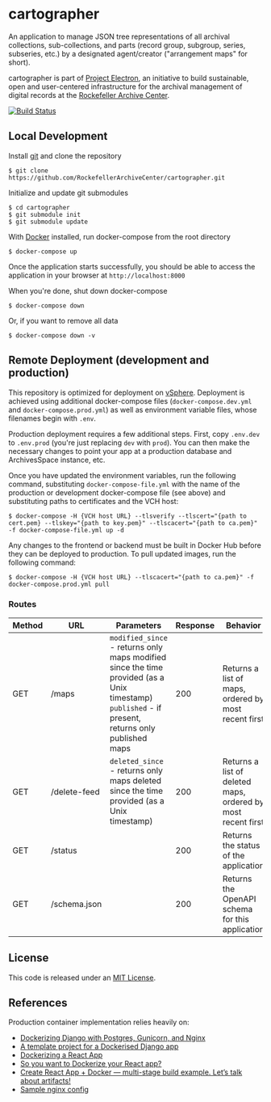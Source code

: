 # cartographer

An application to manage JSON tree representations of all archival collections, sub-collections, and parts (record group, subgroup, series, subseries, etc.) by a designated agent/creator ("arrangement maps" for short).

cartographer is part of [Project Electron](https://github.com/RockefellerArchiveCenter/project_electron), an initiative to build sustainable, open and user-centered infrastructure for the archival management of digital records at the [Rockefeller Archive Center](http://rockarch.org/).

[![Build Status](https://travis-ci.org/RockefellerArchiveCenter/cartographer.svg?branch=master)](https://travis-ci.org/RockefellerArchiveCenter/cartographer)

## Local Development

Install [git](https://git-scm.com/) and clone the repository

    $ git clone https://github.com/RockefellerArchiveCenter/cartographer.git

Initialize and update git submodules

    $ cd cartographer
    $ git submodule init
    $ git submodule update

With [Docker](https://store.docker.com/search?type=edition&offering=community) installed, run docker-compose from the root directory

    $ docker-compose up

Once the application starts successfully, you should be able to access the application in your browser at `http://localhost:8000`

When you're done, shut down docker-compose

    $ docker-compose down

Or, if you want to remove all data

    $ docker-compose down -v


## Remote Deployment (development and production)

This repository is optimized for deployment on [vSphere](https://docs.vmware.com/en/VMware-vSphere/index.html). Deployment is achieved using additional docker-compose files (`docker-compose.dev.yml` and `docker-compose.prod.yml`) as well as environment variable files, whose filenames begin with `.env`.

Production deployment requires a few additional steps. First, copy `.env.dev` to `.env.prod` (you're just replacing `dev` with `prod`). You can then make the necessary changes to point your app at a production database and ArchivesSpace instance, etc.

Once you have updated the environment variables, run the following command, substituting `docker-compose-file.yml` with the name of the production or development docker-compose file (see above) and substituting paths to certificates and the VCH host:

    $ docker-compose -H {VCH host URL} --tlsverify --tlscert="{path to cert.pem} --tlskey="{path to key.pem}" --tlscacert="{path to ca.pem}" -f docker-compose-file.yml up -d

Any changes to the frontend or backend must be built in Docker Hub before they can be deployed to production. To pull updated images, run the following command:

    $ docker-compose -H {VCH host URL} --tlscacert="{path to ca.pem}" -f docker-compose.prod.yml pull



### Routes

| Method | URL | Parameters | Response  | Behavior  |
|--------|-----|---|---|---|
|GET|/maps|`modified_since` - returns only maps modified since the time provided (as a Unix timestamp) <br/>`published` - if present, returns only published maps|200|Returns a list of maps, ordered by most recent first|
|GET|/delete-feed|`deleted_since` - returns only maps deleted since the time provided (as a Unix timestamp)|200|Returns a list of deleted maps, ordered by most recent first|
|GET|/status||200|Returns the status of the application|
|GET|/schema.json||200|Returns the OpenAPI schema for this application|

## License

This code is released under an [MIT License](LICENSE).


## References

Production container implementation relies heavily on:
- [Dockerizing Django with Postgres, Gunicorn, and Nginx](https://testdriven.io/blog/dockerizing-django-with-postgres-gunicorn-and-nginx/)
- [A template project for a Dockerised Django app](https://github.com/hendrikfrentrup/docker-django)
- [Dockerizing a React App](https://mherman.org/blog/dockerizing-a-react-app/)
- [So you want to Dockerize your React app?](https://medium.com/greedygame-engineering/so-you-want-to-dockerize-your-react-app-64fbbb74c217)
- [Create React App + Docker — multi-stage build example. Let’s talk about artifacts!](https://medium.com/@shakyShane/lets-talk-about-docker-artifacts-27454560384f)
- [Sample nginx config](https://github.com/facebook/create-react-app/issues/1087#issuecomment-426916800)
